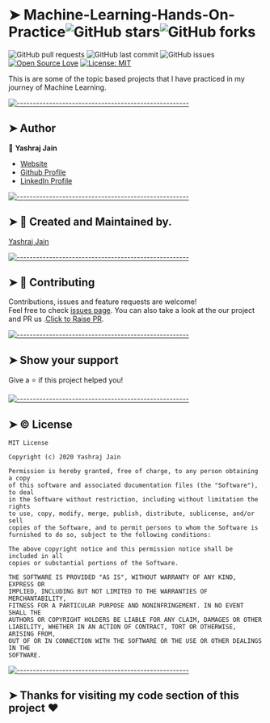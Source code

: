 # ➤ Machine-Learning-Hands-On-Practice![GitHub stars](https://img.shields.io/github/stars/yashrajjain726/Machine-Learning-Hands-On-Practice?style=social)![GitHub forks](https://img.shields.io/github/forks/yashrajjain726/Machine-Learning-Hands-On-Practice?style=social) 
![GitHub pull requests](https://img.shields.io/github/issues-pr/yashrajjain726/Machine-Learning-Hands-On-Practice) ![GitHub last commit](https://img.shields.io/github/last-commit/yashrajjain726/Machine-Learning-Hands-On-Practice)  ![GitHub issues](https://img.shields.io/github/issues-raw/yashrajjain726/Machine-Learning-Hands-On-Practice) [![Open Source Love](https://badges.frapsoft.com/os/v2/open-source.svg?v=103)](https://github.com/yashrajjain726/Machine-Learning-Hands-On-Practice)
[![License: MIT](https://img.shields.io/badge/License-MIT-yellow.svg)](https://opensource.org/licenses/MIT)

This is are some of the topic based projects that I have practiced in my journey of Machine Learning.


[![-----------------------------------------------------](https://raw.githubusercontent.com/andreasbm/readme/master/assets/lines/colored.png)](#author)

## ➤ Author

👤 **Yashraj Jain**

* [Website](yashrajjain726.github.io)
* [Github Profile](https://github.com/yashrajjain726)
* [LinkedIn Profile](https://linkedin.com/in\/yashraj-jain-695453178\/)


[![-----------------------------------------------------](https://raw.githubusercontent.com/andreasbm/readme/master/assets/lines/colored.png)](#-created-and-maintained-by-)

## ➤ 🙋 Created and Maintained by. 
[Yashraj Jain](https://github.com/yashrajjain726)


[![-----------------------------------------------------](https://raw.githubusercontent.com/andreasbm/readme/master/assets/lines/colored.png)](#-contributing)

## ➤ 🤝 Contributing

Contributions, issues and feature requests are welcome!<br />Feel free to check [issues page](https://github.com/yashrajjain726/MyDataCamp_Projects/issues). You can also take a look at the our project and PR us .[Click to Raise PR](https://github.com/yashrajjain726/MyDataCamp_Projects/issues).


[![-----------------------------------------------------](https://raw.githubusercontent.com/andreasbm/readme/master/assets/lines/colored.png)](#show-your-support)

## ➤ Show your support

Give a ⭐️ if this project helped you!


[![-----------------------------------------------------](https://raw.githubusercontent.com/andreasbm/readme/master/assets/lines/colored.png)](#-license-)

## ➤ © License 
```
MIT License

Copyright (c) 2020 Yashraj Jain

Permission is hereby granted, free of charge, to any person obtaining a copy
of this software and associated documentation files (the "Software"), to deal
in the Software without restriction, including without limitation the rights
to use, copy, modify, merge, publish, distribute, sublicense, and/or sell
copies of the Software, and to permit persons to whom the Software is
furnished to do so, subject to the following conditions:

The above copyright notice and this permission notice shall be included in all
copies or substantial portions of the Software.

THE SOFTWARE IS PROVIDED "AS IS", WITHOUT WARRANTY OF ANY KIND, EXPRESS OR
IMPLIED, INCLUDING BUT NOT LIMITED TO THE WARRANTIES OF MERCHANTABILITY,
FITNESS FOR A PARTICULAR PURPOSE AND NONINFRINGEMENT. IN NO EVENT SHALL THE
AUTHORS OR COPYRIGHT HOLDERS BE LIABLE FOR ANY CLAIM, DAMAGES OR OTHER
LIABILITY, WHETHER IN AN ACTION OF CONTRACT, TORT OR OTHERWISE, ARISING FROM,
OUT OF OR IN CONNECTION WITH THE SOFTWARE OR THE USE OR OTHER DEALINGS IN THE
SOFTWARE.
```

[![-----------------------------------------------------](https://raw.githubusercontent.com/andreasbm/readme/master/assets/lines/colored.png)](#thanks-for-visiting-my-code-section-of-this-project-heart-)

## ➤ Thanks for visiting my code section of this project :heart: 

